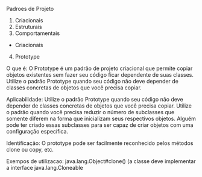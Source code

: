 Padroes de Projeto

1) Criacionais
2) Estruturais
3) Comportamentais

* Criacionais

4. Prototype

O que é:
O Prototype é um padrão de projeto criacional que permite copiar objetos existentes sem fazer seu código ficar dependente de suas classes.   Utilize o padrão Prototype quando seu código não deve depender de classes concretas de objetos que você precisa copiar.

Aplicabilidade:
Utilize o padrão Prototype quando seu código não deve depender de classes concretas de objetos que você precisa copiar.
Utilize o padrão quando você precisa reduzir o número de subclasses que somente diferem na forma que inicializam seus respectivos objetos. Alguém pode ter criado essas subclasses para ser capaz de criar objetos com uma configuração específica.

Identificação:
O prototype pode ser facilmente reconhecido pelos métodos clone ou copy, etc.

Exempos de utilizacao:
java.lang.Object#clone() (a classe deve implementar a interface java.lang.Cloneable
